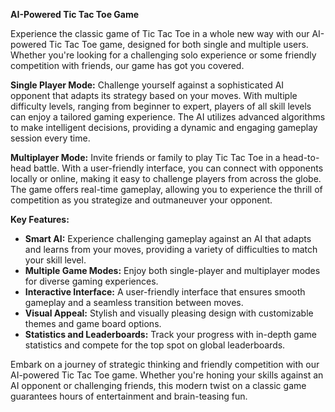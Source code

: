 **AI-Powered Tic Tac Toe Game**

Experience the classic game of Tic Tac Toe in a whole new way with our AI-powered Tic Tac Toe game, designed for both single and multiple users. Whether you're looking for a challenging solo experience or some friendly competition with friends, our game has got you covered.

**Single Player Mode:**
Challenge yourself against a sophisticated AI opponent that adapts its strategy based on your moves. With multiple difficulty levels, ranging from beginner to expert, players of all skill levels can enjoy a tailored gaming experience. The AI utilizes advanced algorithms to make intelligent decisions, providing a dynamic and engaging gameplay session every time.

**Multiplayer Mode:**
Invite friends or family to play Tic Tac Toe in a head-to-head battle. With a user-friendly interface, you can connect with opponents locally or online, making it easy to challenge players from across the globe. The game offers real-time gameplay, allowing you to experience the thrill of competition as you strategize and outmaneuver your opponent.

**Key Features:**
- **Smart AI:** Experience challenging gameplay against an AI that adapts and learns from your moves, providing a variety of difficulties to match your skill level.
- **Multiple Game Modes:** Enjoy both single-player and multiplayer modes for diverse gaming experiences.
- **Interactive Interface:** A user-friendly interface that ensures smooth gameplay and a seamless transition between moves.
- **Visual Appeal:** Stylish and visually pleasing design with customizable themes and game board options.
- **Statistics and Leaderboards:** Track your progress with in-depth game statistics and compete for the top spot on global leaderboards.

Embark on a journey of strategic thinking and friendly competition with our AI-powered Tic Tac Toe game. Whether you're honing your skills against an AI opponent or challenging friends, this modern twist on a classic game guarantees hours of entertainment and brain-teasing fun.
